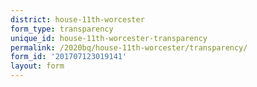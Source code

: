 ```yaml
---
district: house-11th-worcester
form_type: transparency
unique_id: house-11th-worcester-transparency
permalink: /2020bq/house-11th-worcester/transparency/
form_id: '201707123019141'
layout: form
---
```

